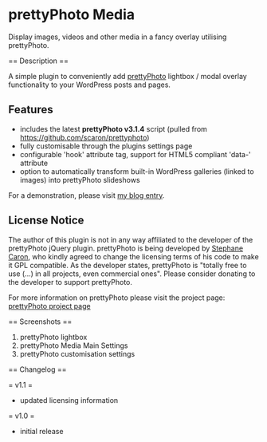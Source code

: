 # prettyPhoto Media

Display images, videos and other media in a fancy overlay utilising prettyPhoto.

== Description ==

A simple plugin to conveniently add [prettyPhoto](http://www.no-margin-for-errors.com/projects/prettyphoto-jquery-lightbox-clone/ "prettyPhoto project page") lightbox / modal overlay functionality to your WordPress posts and pages.

## Features

* includes the latest **prettyPhoto v3.1.4** script (pulled from https://github.com/scaron/prettyphoto)
* fully customisable through the plugins settings page
* configurable 'hook' attribute tag, support for HTML5 compliant 'data-' attribute
* option to automatically transform built-in WordPress galleries (linked to images) into prettyPhoto slideshows

For a demonstration, please visit [my blog entry](http://binaryhideout.com/prettyphoto-media-wordpress-plugin/ "prettyPhoto Media WordPress Plugin").

## License Notice

The author of this plugin is not in any way affiliated to the developer of the prettyPhoto jQuery plugin.
prettyPhoto is being developed by [Stephane Caron](http://www.no-margin-for-errors.com), who kindly agreed to
change the licensing terms of his code to make it GPL compatible.
As the developer states, prettyPhoto is "totally free to use (...) in all projects, even commercial ones".
Please consider donating to the developer to support prettyPhoto.

For more information on prettyPhoto please visit the project page:
[prettyPhoto project page](http://www.no-margin-for-errors.com/projects/prettyphoto-jquery-lightbox-clone/ "prettyPhoto project page")

== Screenshots ==

1. prettyPhoto lightbox
2. prettyPhoto Media Main Settings
3. prettyPhoto customisation settings

== Changelog ==

= v1.1 =

* updated licensing information

= v1.0 =

* initial release
